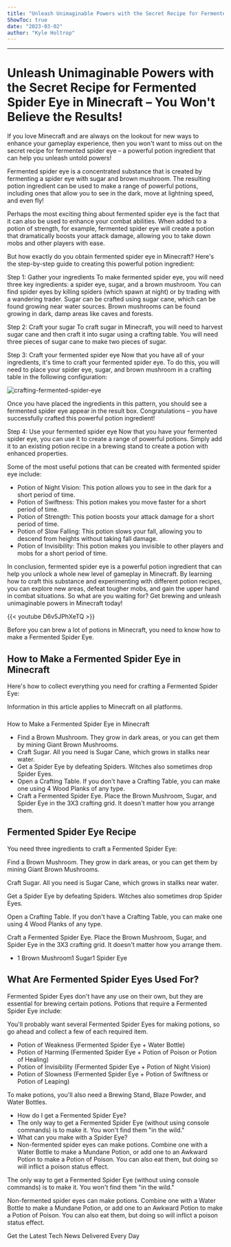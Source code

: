 ```yaml
---
title: "Unleash Unimaginable Powers with the Secret Recipe for Fermented Spider Eye in Minecraft – You Won't Believe the Results!"
ShowToc: true 
date: "2023-03-02"
author: "Kyle Holtrop"
---
```

*****
# Unleash Unimaginable Powers with the Secret Recipe for Fermented Spider Eye in Minecraft – You Won't Believe the Results!

If you love Minecraft and are always on the lookout for new ways to enhance your gameplay experience, then you won't want to miss out on the secret recipe for fermented spider eye – a powerful potion ingredient that can help you unleash untold powers!

Fermented spider eye is a concentrated substance that is created by fermenting a spider eye with sugar and brown mushroom. The resulting potion ingredient can be used to make a range of powerful potions, including ones that allow you to see in the dark, move at lightning speed, and even fly!

Perhaps the most exciting thing about fermented spider eye is the fact that it can also be used to enhance your combat abilities. When added to a potion of strength, for example, fermented spider eye will create a potion that dramatically boosts your attack damage, allowing you to take down mobs and other players with ease.

But how exactly do you obtain fermented spider eye in Minecraft? Here's the step-by-step guide to creating this powerful potion ingredient:

Step 1: Gather your ingredients
To make fermented spider eye, you will need three key ingredients: a spider eye, sugar, and a brown mushroom. You can find spider eyes by killing spiders (which spawn at night) or by trading with a wandering trader. Sugar can be crafted using sugar cane, which can be found growing near water sources. Brown mushrooms can be found growing in dark, damp areas like caves and forests.

Step 2: Craft your sugar
To craft sugar in Minecraft, you will need to harvest sugar cane and then craft it into sugar using a crafting table. You will need three pieces of sugar cane to make two pieces of sugar.

Step 3: Craft your fermented spider eye
Now that you have all of your ingredients, it's time to craft your fermented spider eye. To do this, you will need to place your spider eye, sugar, and brown mushroom in a crafting table in the following configuration:

![crafting-fermented-spider-eye](https://cdn.gamer-network.net/2019/usgamer/minecraft/potion-recipes/fermented-spider-eye.jpg/EG11/thumbnail/1180x664/format/jpg/quality/65/crafting-fermented-spider-eye.jpg)

Once you have placed the ingredients in this pattern, you should see a fermented spider eye appear in the result box. Congratulations – you have successfully crafted this powerful potion ingredient!

Step 4: Use your fermented spider eye
Now that you have your fermented spider eye, you can use it to create a range of powerful potions. Simply add it to an existing potion recipe in a brewing stand to create a potion with enhanced properties.

Some of the most useful potions that can be created with fermented spider eye include:

- Potion of Night Vision: This potion allows you to see in the dark for a short period of time.
- Potion of Swiftness: This potion makes you move faster for a short period of time.
- Potion of Strength: This potion boosts your attack damage for a short period of time.
- Potion of Slow Falling: This potion slows your fall, allowing you to descend from heights without taking fall damage.
- Potion of Invisibility: This potion makes you invisible to other players and mobs for a short period of time.

In conclusion, fermented spider eye is a powerful potion ingredient that can help you unlock a whole new level of gameplay in Minecraft. By learning how to craft this substance and experimenting with different potion recipes, you can explore new areas, defeat tougher mobs, and gain the upper hand in combat situations. So what are you waiting for? Get brewing and unleash unimaginable powers in Minecraft today!

{{< youtube D6v5JPhXeTQ >}} 




Before you can brew a lot of potions in Minecraft, you need to know how to make a Fermented Spider Eye.

 
##   How to Make a Fermented Spider Eye in Minecraft  
 

Here's how to collect everything you need for crafting a Fermented Spider Eye:

 
Information in this article applies to Minecraft on all platforms.
 
### 
How to Make a Fermented Spider Eye in Minecraft
 
- Find a Brown Mushroom. They grow in dark areas, or you can get them by mining Giant Brown Mushrooms.
 - Craft Sugar. All you need is Sugar Cane, which grows in stallks near water.
 - Get a Spider Eye by defeating Spiders. Witches also sometimes drop Spider Eyes.
 - Open a Crafting Table. If you don't have a Crafting Table, you can make one using 4 Wood Planks of any type.
 - Craft a Fermented Spider Eye. Place the Brown Mushroom, Sugar, and Spider Eye in the 3X3 crafting grid. It doesn't matter how you arrange them.

 
##   Fermented Spider Eye Recipe  
 

You need three ingredients to craft a Fermented Spider Eye:

 

Find a Brown Mushroom. They grow in dark areas, or you can get them by mining Giant Brown Mushrooms.

 

Craft Sugar. All you need is Sugar Cane, which grows in stallks near water.

 

Get a Spider Eye by defeating Spiders. Witches also sometimes drop Spider Eyes.

 

Open a Crafting Table. If you don't have a Crafting Table, you can make one using 4 Wood Planks of any type.

 

Craft a Fermented Spider Eye. Place the Brown Mushroom, Sugar, and Spider Eye in the 3X3 crafting grid. It doesn't matter how you arrange them.

 
- 1 Brown Mushroom1 Sugar1 Spider Eye

 
##   What Are Fermented Spider Eyes Used For?  
 

Fermented Spider Eyes don't have any use on their own, but they are essential for brewing certain potions. Potions that require a Fermented Spider Eye include:

 
You'll probably want several Fermented Spider Eyes for making potions, so go ahead and collect a few of each required item.
 
- Potion of Weakness (Fermented Spider Eye + Water Bottle)
 - Potion of Harming (Fermented Spider Eye + Potion of Poison or Potion of Healing)
 - Potion of Invisibility (Fermented Spider Eye + Potion of Night Vision)
 - Potion of Slowness (Fermented Spider Eye + Potion of Swiftness or Potion of Leaping)

 
To make potions, you'll also need a Brewing Stand, Blaze Powder, and Water Bottles.
 
- How do I get a Fermented Spider Eye?
 - The only way to get a Fermented Spider Eye (without using console commands) is to make it. You won't find them "in the wild."
 - What can you make with a Spider Eye?
 - Non-fermented spider eyes can make potions. Combine one with a Water Bottle to make a Mundane Potion, or add one to an Awkward Potion to make a Potion of Poison. You can also eat them, but doing so will inflict a poison status effect.

 
The only way to get a Fermented Spider Eye (without using console commands) is to make it. You won't find them "in the wild."
 
Non-fermented spider eyes can make potions. Combine one with a Water Bottle to make a Mundane Potion, or add one to an Awkward Potion to make a Potion of Poison. You can also eat them, but doing so will inflict a poison status effect.
 

Get the Latest Tech News Delivered Every Day




